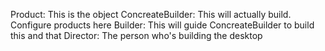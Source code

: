 Product: This is the object
ConcreateBuilder: This will actually build. Configure products here
Builder: This will guide ConcreateBuilder to build this and that
Director: The person who's building the desktop